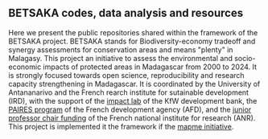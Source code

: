## BETSAKA codes, data analysis and resources
Here we present the public repositories shared within the framework of the BETSAKA project. BETSAKA stands for Biodiversity-economy tradeoff and synergy assessments for conservation areas and means "plenty" in Malagasy. This project an initiative to assess the environmental and socio-economic impacts of protected areas in Madagascar from 2000 to 2024. It is strongly focused towards open science, reproducibility and research capacity strengthening in Madagascar. It is coordinated by the University of Antananarivo and the French rearch institute for sutainable development (IRD), with the support of the [impact lab](https://www.kfw-entwicklungsbank.de/Evaluierungsbericht/Evaluationreport-2021-2022/Evaluate/index-2.html) of the KfW development bank, the [PAIRES program](https://paires.hypotheses.org/) of the French development agency (AFD), and the [junior professor chair funding](https://anr.fr/fr/lanr/instruments-de-financement/chaires-de-professeur-junior/) of the French national institute for research (ANR). This project is implemented it the framework if the [mapme initiative](https://www.mapme-initiative.org/).

